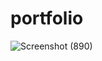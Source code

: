# portfolio
![Screenshot (890)](https://github.com/parma1111/My-Portfolio/assets/101566294/902e0e5b-d19c-4705-a1cd-1b460f0e9e25)
